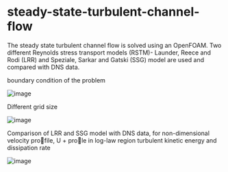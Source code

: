 # steady-state-turbulent-channel-flow
The steady state turbulent channel flow is solved using an OpenFOAM. Two different Reynolds stress transport models (RSTM)- Launder, Reece and Rodi (LRR) and Speziale, Sarkar and Gatski (SSG) model are used and compared with DNS data.


boundary condition of the problem

![image](https://github.com/Panchal1810/steady-state-turbulent-channel-flow/assets/122630851/a744773c-17fc-4dad-9de7-2447a24f23cf)

Different grid size 

![image](https://github.com/Panchal1810/steady-state-turbulent-channel-flow/assets/122630851/c881aee8-1cfc-499b-b0dd-bb4b2f59d2e1)

Comparison of LRR and SSG model with DNS data, for non-dimensional velocity profile,  U + prole in log-law region turbulent kinetic energy and dissipation rate


![image](https://github.com/Panchal1810/steady-state-turbulent-channel-flow/assets/122630851/aeb4133a-13b6-4304-a775-790302c43c3c)



